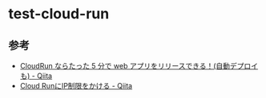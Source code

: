 # test-cloud-run

## 参考

- [CloudRun ならたった 5 分で web アプリをリリースできる！(自動デプロイも) - Qiita](https://qiita.com/riku-shiru/items/d3f7dda5a5e87c4b26e9)
- [Cloud RunにIP制限をかける - Qiita](https://qiita.com/kasagon/items/9d811b401cccc982c61c)
